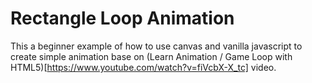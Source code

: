 # Rectangle Loop Animation

This a beginner example of how to use canvas and vanilla javascript to create
simple animation base on (Learn Animation / Game Loop with HTML5)[https://www.youtube.com/watch?v=fiVcbX-X_tc] video.
